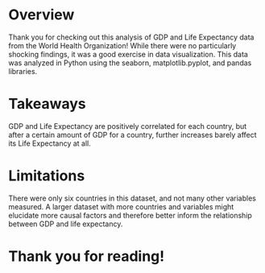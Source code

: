 # Overview
Thank you for checking out this analysis of GDP and Life Expectancy data from the World Health Organization! While there were no particularly shocking findings, it was a good exercise in data visualization.
This data was analyzed in Python using the seaborn, matplotlib.pyplot, and pandas libraries.

# Takeaways
GDP and Life Expectancy are positively correlated for each country, but after a certain amount of GDP for a country, further increases barely affect its Life Expectancy at all.

# Limitations
There were only six countries in this dataset, and not many other variables measured. A larger dataset with more countries and variables might elucidate more causal factors and therefore better inform the relationship between GDP and life expectancy.

# Thank you for reading!
